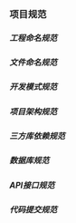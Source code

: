 ### 项目规范

##### 工程命名规范

##### 文件命名规范

##### 开发模式规范

##### 项目架构规范

##### 三方库依赖规范

##### 数据库规范

##### API接口规范

##### 代码提交规范